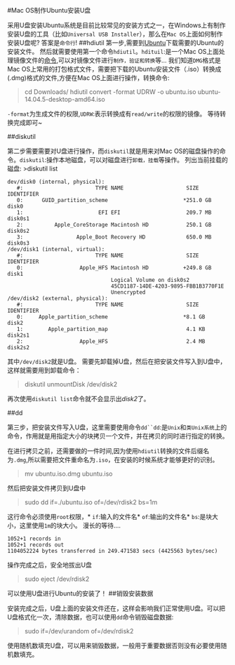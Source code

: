 #Mac OS制作Ubuntu安装U盘

采用U盘安装Ubuntu系统是目前比较常见的安装方式之一，在Windows上有制作安装U盘的工具（比如`Universal USB Installer`），那么在`Mac OS`上面如何制作安装U盘呢? 答案是`命令行`! ##hdiutil 第一步,需要到[Ubuntu](http://www.ubuntu.com/download)下载需要的Ubuntu的安装文件。 然后就需要使用第一个命令`hdiutil`。`hdituil`:是一个Mac OS上面处理镜像文件的[命令](https://developer.apple.com/legacy/library/documentation/Darwin/Reference/ManPages/man1/hdiutil.1.html),可以对镜像文件进行`制作，验证和转换`等... 我们知道`DMG`格式是Mac OS上常用的打包格式文件，需要把下载的Ubuntu安装文件（.iso）转换成(.dmg)格式的文件,方便在Mac OS上面进行操作，转换命令: 
>cd Downloads/ 
>hdiutil convert -format UDRW -o ubuntu.iso ubuntu-14.04.5-desktop-amd64.iso

`-format`为生成文件的权限,`UDRW`:表示转换成有`read/write`的权限的镜像。 等待转换完成即可~

##diskutil

第二步需要需要对U盘进行操作，而`diskutil`就是用来对Mac OS的磁盘操作的命令。`diskutil`:操作本地磁盘，可以对磁盘进行`卸载，挂载`等操作。 列出当前挂载的磁盘: >diskutil list

```
dev/disk0 (internal, physical):
   #:                       TYPE NAME                    SIZE       IDENTIFIER
   0:      GUID_partition_scheme                        *251.0 GB   disk0
   1:                        EFI EFI                     209.7 MB   disk0s1
   2:          Apple_CoreStorage Macintosh HD            250.1 GB   disk0s2
   3:                 Apple_Boot Recovery HD             650.0 MB   disk0s3
/dev/disk1 (internal, virtual):
   #:                       TYPE NAME                    SIZE       IDENTIFIER
   0:                  Apple_HFS Macintosh HD           +249.8 GB   disk1
                                 Logical Volume on disk0s2
                                 45CD1187-14DE-4203-9895-FBB1B3770F1E
                                 Unencrypted
/dev/disk2 (external, physical):
   #:                       TYPE NAME                    SIZE       IDENTIFIER
   0:     Apple_partition_scheme                        *8.1 GB     disk2
   1:        Apple_partition_map                         4.1 KB     disk2s1
   2:                  Apple_HFS                         2.4 MB     disk2s2
```

其中`/dev/disk2`就是U盘。 需要先卸载掉U盘，然后在把安装文件写入到U盘中，这样就需要用到卸载命令：

> diskutil unmountDisk /dev/disk2

再次使用`diskutil list`命令就不会显示出*disk2*了。

##dd

第三步，把安装文件写入U盘，这里需要使用命令`dd``dd`:是`Unix`和`类Unix系统`上的命令，作用就是用指定大小的块拷贝一个文件，并在拷贝的同时进行指定的转换。

在进行拷贝之前，还需要做的一件时间,因为使用`hdiutil`转换的文件后缀名为`.dmg`,所以需要把文件重命名为`.iso`，在安装的时候系统才能够更好的识别。

> mv ubuntu.iso.dmg ubuntu.iso

然后把安装文件拷贝到U盘中

> sudo dd if=./ubuntu.iso of=/dev/rdisk2 bs=1m

这行命令必须使用`root`权限，* `if`:输入的文件名* `of`:输出的文件名* `bs`:是块大小，这里使用`1m`的块大小。 漫长的等待....

```
1052+1 records in
1052+1 records out
1104052224 bytes transferred in 249.471583 secs (4425563 bytes/sec)
```

操作完成之后，安全地拔出U盘

> sudo eject /dev/rdisk2

可以使用U盘进行Ubuntu的安装了！ ##销毁安装数据

安装完成之后，U盘上面的安装文件还在，这样会影响我们正常使用U盘。可以把U盘格式化一次，清除数据，也可以使用`dd`命令销毁磁盘数据:

> sudo if=/dev/urandom of=/dev/rdisk2

使用随机数填充U盘，可以用来销毁数据，一般用于重要数据否则没有必要使用随机数填充。


